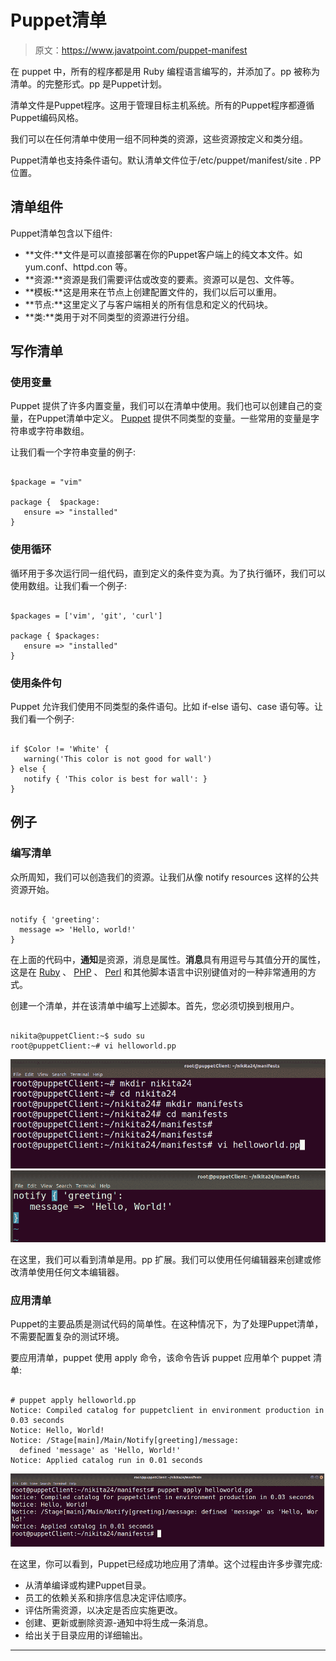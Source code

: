# Puppet清单

> 原文：<https://www.javatpoint.com/puppet-manifest>

在 puppet 中，所有的程序都是用 Ruby 编程语言编写的，并添加了。pp 被称为清单。的完整形式。pp 是Puppet计划。

清单文件是Puppet程序。这用于管理目标主机系统。所有的Puppet程序都遵循Puppet编码风格。

我们可以在任何清单中使用一组不同种类的资源，这些资源按定义和类分组。

Puppet清单也支持条件语句。默认清单文件位于/etc/puppet/manifest/site . PP 位置。

## 清单组件

Puppet清单包含以下组件:

*   **文件:**文件是可以直接部署在你的Puppet客户端上的纯文本文件。如 yum.conf、httpd.con 等。
*   **资源:**资源是我们需要评估或改变的要素。资源可以是包、文件等。
*   **模板:**这是用来在节点上创建配置文件的，我们以后可以重用。
*   **节点:**这里定义了与客户端相关的所有信息和定义的代码块。
*   **类:**类用于对不同类型的资源进行分组。

## 写作清单

### 使用变量

Puppet 提供了许多内置变量，我们可以在清单中使用。我们也可以创建自己的变量，在Puppet清单中定义。 [Puppet](https://www.javatpoint.com/puppet) 提供不同类型的变量。一些常用的变量是字符串或字符串数组。

让我们看一个字符串变量的例子:

```

$package = "vim"  

package {  $package: 
   ensure => "installed" 
}

```

### 使用循环

循环用于多次运行同一组代码，直到定义的条件变为真。为了执行循环，我们可以使用数组。让我们看一个例子:

```

$packages = ['vim', 'git', 'curl']  

package { $packages: 
   ensure => "installed" 
}

```

### 使用条件句

Puppet 允许我们使用不同类型的条件语句。比如 if-else 语句、case 语句等。让我们看一个例子:

```

if $Color != 'White' { 
   warning('This color is not good for wall') 
} else { 
   notify { 'This color is best for wall': }
}

```

## 例子

### 编写清单

众所周知，我们可以创造我们的资源。让我们从像 notify resources 这样的公共资源开始。

```

notify { 'greeting':
  message => 'Hello, world!'
}

```

在上面的代码中，**通知**是资源，消息是属性。**消息**具有用逗号与其值分开的属性，这是在 [Ruby](https://www.javatpoint.com/ruby-tutorial) 、 [PHP](https://www.javatpoint.com/php-tutorial) 、 [Perl](https://www.javatpoint.com/perl-tutorial) 和其他脚本语言中识别键值对的一种非常通用的方式。

创建一个清单，并在该清单中编写上述脚本。首先，您必须切换到根用户。

```

nikita@puppetClient:~$ sudo su
root@puppetClient:~# vi helloworld.pp

```

![Puppet Manifest](img/4d69925df0d6d95a7f45c70c6ca9c3d9.png)
![Puppet Manifest](img/4389a97c7637dba2afaf7f4379b5a8fc.png)

在这里，我们可以看到清单是用。pp 扩展。我们可以使用任何编辑器来创建或修改清单使用任何文本编辑器。

### 应用清单

Puppet的主要品质是测试代码的简单性。在这种情况下，为了处理Puppet清单，不需要配置复杂的测试环境。

要应用清单，puppet 使用 apply 命令，该命令告诉 puppet 应用单个 puppet 清单:

```

# puppet apply helloworld.pp
Notice: Compiled catalog for puppetclient in environment production in 0.03 seconds
Notice: Hello, World!
Notice: /Stage[main]/Main/Notify[greeting]/message:
  defined 'message' as 'Hello, World!'
Notice: Applied catalog run in 0.01 seconds

```

![Puppet Manifest](img/fa91e7074e138ee7f623970b29a26821.png)

在这里，你可以看到，Puppet已经成功地应用了清单。这个过程由许多步骤完成:

*   从清单编译或构建Puppet目录。
*   员工的依赖关系和排序信息决定评估顺序。
*   评估所需资源，以决定是否应实施更改。
*   创建、更新或删除资源-通知中将生成一条消息。
*   给出关于目录应用的详细输出。

* * *